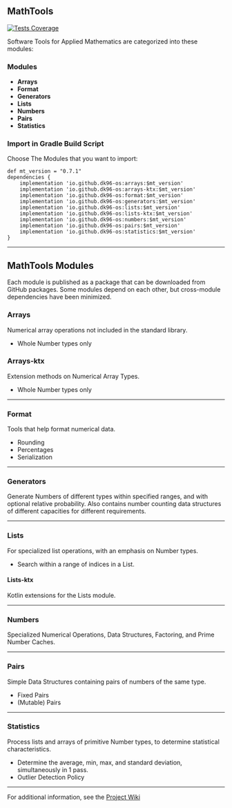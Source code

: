 ## MathTools
[![Tests Coverage](https://github.com/DK96-OS/MathTools/actions/workflows/ci_run.yml/badge.svg?branch=master)](https://github.com/DK96-OS/MathTools/actions/workflows/ci_run.yml)

Software Tools for Applied Mathematics are categorized into these modules:
### Modules
- __Arrays__
- __Format__
- __Generators__
- __Lists__
- __Numbers__
- __Pairs__
- __Statistics__

### Import in Gradle Build Script
Choose The Modules that you want to import:

	def mt_version = "0.7.1"
	dependencies {
		implementation 'io.github.dk96-os:arrays:$mt_version'
		implementation 'io.github.dk96-os:arrays-ktx:$mt_version'
		implementation 'io.github.dk96-os:format:$mt_version'
		implementation 'io.github.dk96-os:generators:$mt_version'
		implementation 'io.github.dk96-os:lists:$mt_version'
		implementation 'io.github.dk96-os:lists-ktx:$mt_version'
		implementation 'io.github.dk96-os:numbers:$mt_version'
		implementation 'io.github.dk96-os:pairs:$mt_version'
		implementation 'io.github.dk96-os:statistics:$mt_version'
	}

___

## MathTools Modules
Each module is published as a package that can be downloaded from GitHub packages.
Some modules depend on each other, but cross-module dependencies have been minimized.

### Arrays
Numerical array operations not included in the standard library.
- Whole Number types only

### Arrays-ktx
Extension methods on Numerical Array Types.
- Whole Number types only

___

### Format
Tools that help format numerical data.
- Rounding
- Percentages
- Serialization

___

### Generators
Generate Numbers of different types within specified ranges, and with optional relative probability.
Also contains number counting data structures of different capacities for different requirements.

___

### Lists
For specialized list operations, with an emphasis on Number types.
- Search within a range of indices in a List.

#### Lists-ktx
Kotlin extensions for the Lists module.

___

### Numbers
Specialized Numerical Operations, Data Structures, Factoring, and Prime Number Caches.

___

### Pairs
Simple Data Structures containing pairs of numbers of the same type.
- Fixed Pairs
- (Mutable) Pairs
___

### Statistics
Process lists and arrays of primitive Number types, to determine statistical characteristics.
- Determine the average, min, max, and standard deviation, simultaneously in 1 pass.
- Outlier Detection Policy

____
For additional information, see the [Project Wiki](https://github.com/DK96-OS/MathTools/wiki)
